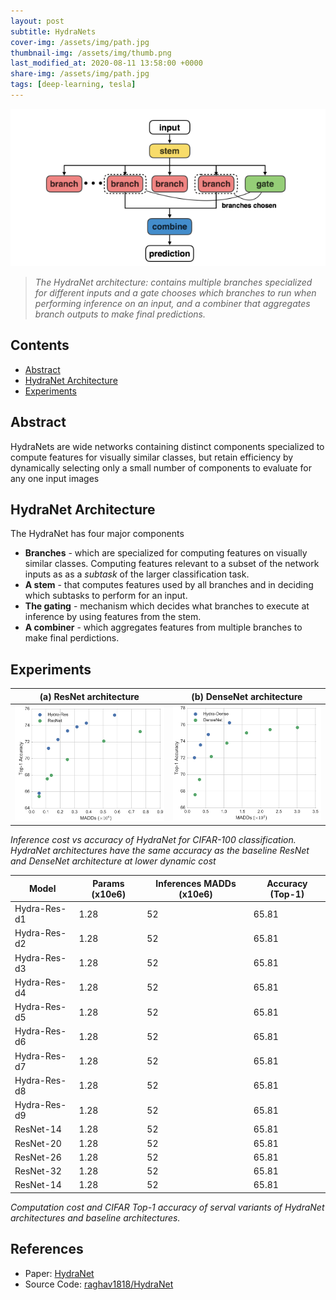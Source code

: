 ```yaml
---
layout: post
subtitle: HydraNets
cover-img: /assets/img/path.jpg
thumbnail-img: /assets/img/thumb.png
last_modified_at: 2020-08-11 13:58:00 +0000
share-img: /assets/img/path.jpg
tags: [deep-learning, tesla]
---
```


![The HydraNet](../../../assets/img/posts/deep-learning/papers/hydranets_fig1.png)
> *The HydraNet architecture: contains multiple <i>branches</i> specialized for different inputs and a <i>gate</i> chooses which branches to run when performing inference on an input, and a combiner that aggregates branch outputs to make final predictions.*

## Contents
* [Abstract](#abstract)
* [HydraNet Architecture](#hydranet-architecture)
* [Experiments](#experiments)

## Abstract
HydraNets are wide networks containing distinct components specialized to compute features for visually similar classes, but retain efficiency by dynamically selecting only a small number of components to evaluate for any one input images

## HydraNet Architecture
The HydraNet has four major components
* **Branches** - which are specialized for computing features on visually similar classes. Computing features relevant to a subset of the network inputs as as a *subtask* of the larger classification task.
* **A stem** - that computes features used by all branches and in deciding which subtasks to perform for an input.
* **The gating** - mechanism which decides what branches to execute at inference by using features from the stem.
* **A combiner** - which aggregates features from multiple branches to make final perdictions.


## Experiments
| (a) ResNet architecture | (b) DenseNet architecture |
|-------------------------|---------------------------|
| ![](../../../assets/img/posts/deep-learning/papers/hydranet_experiment_1.png) | ![](../../../assets/img/posts/deep-learning/papers/hydranet_experiment_2.png) |

*Inference cost vs accuracy of HydraNet for CIFAR-100 classification. HydraNet architectures have the same accuracy as the baseline ResNet and DenseNet architecture at lower dynamic cost*


| Model        | Params (x10e6) | Inferences MADDs (x10e6) | Accuracy (Top-1) |
|--------------|----------------|--------------------------|------------------|
| Hydra-Res-d1 | 1.28           | 52                       |            65.81 |
| Hydra-Res-d2 | 1.28           | 52                       |            65.81 |
| Hydra-Res-d3 | 1.28           | 52                       |            65.81 |
| Hydra-Res-d4 | 1.28           | 52                       |            65.81 |
| Hydra-Res-d5 | 1.28           | 52                       |            65.81 |
| Hydra-Res-d6 | 1.28           | 52                       |            65.81 |
| Hydra-Res-d7 | 1.28           | 52                       |            65.81 |
| Hydra-Res-d8 | 1.28           | 52                       |            65.81 |
| Hydra-Res-d9 | 1.28           | 52                       |            65.81 |
| ResNet-14    | 1.28           | 52                       |            65.81 |
| ResNet-20    | 1.28           | 52                       |            65.81 |
| ResNet-26    | 1.28           | 52                       |            65.81 |
| ResNet-32    | 1.28           | 52                       |            65.81 |
| ResNet-14    | 1.28           | 52                       |            65.81 |

*Computation cost and CIFAR Top-1 accuracy of serval variants of HydraNet architectures and baseline architectures.*



## References
* Paper: [HydraNet](https://openaccess.thecvf.com/content_cvpr_2018/papers_backup/Mullapudi_HydraNets_Specialized_Dynamic_CVPR_2018_paper.pdf)
* Source Code: [raghav1818/HydraNet](https://github.com/raghav1810/HydraNet)







